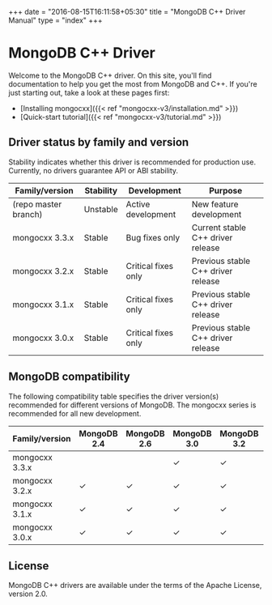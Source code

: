 +++
date = "2016-08-15T16:11:58+05:30"
title = "MongoDB C++ Driver Manual"
type = "index"
+++

# MongoDB C++ Driver

Welcome to the MongoDB C++ driver.  On this site, you'll find documentation
to help you get the most from MongoDB and C++.  If you're just starting
out, take a look at these pages first:

* [Installing mongocxx]({{< ref "mongocxx-v3/installation.md" >}})
* [Quick-start tutorial]({{< ref "mongocxx-v3/tutorial.md" >}})

## Driver status by family and version

Stability indicates whether this driver is recommended for production use.
Currently, no drivers guarantee API or ABI stability.

| Family/version       | Stability   | Development         | Purpose                             |
| -------------------- | ----------- | ------------------- | -------------------------------------
| (repo master branch) | Unstable    | Active development  | New feature development              |
| mongocxx 3.3.x       | Stable      | Bug fixes only      | Current stable C++ driver release
| mongocxx 3.2.x       | Stable      | Critical fixes only | Previous stable C++ driver release
| mongocxx 3.1.x       | Stable      | Critical fixes only | Previous stable C++ driver release
| mongocxx 3.0.x       | Stable      | Critical fixes only | Previous stable C++ driver release

## MongoDB compatibility

The following compatibility table specifies the driver version(s)
recommended for different versions of MongoDB.  The mongocxx series
is recommended for all new development.

| Family/version | MongoDB 2.4 | MongoDB 2.6 | MongoDB 3.0 | MongoDB 3.2 | MongoDB 3.4 | MongoDB 3.6 |
| -------------- | ----------- | ----------- | ----------- | ----------- | ----------- | ----------- |
| mongocxx 3.3.x |             |             | ✓           | ✓           | ✓           | ✓           |
| mongocxx 3.2.x | ✓           | ✓           | ✓           | ✓           | ✓           |             |
| mongocxx 3.1.x | ✓           | ✓           | ✓           | ✓           | ✓           |             |
| mongocxx 3.0.x | ✓           | ✓           | ✓           | ✓           |             |             |

## License

MongoDB C++ drivers are available under the terms of the Apache License, version 2.0.
